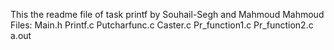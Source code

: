This the readme file of task printf by Souhail-Segh and Mahmoud Mahmoud
Files:
Main.h
Printf.c
Putcharfunc.c
Caster.c
Pr_function1.c
Pr_function2.c
a.out

